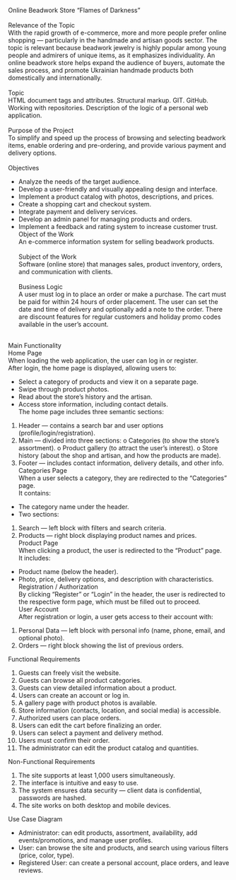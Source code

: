 Online Beadwork Store “Flames of Darkness”<br><br>
Relevance of the Topic<br>
With the rapid growth of e-commerce, more and more people prefer online shopping — particularly in the handmade and artisan goods sector. The topic is relevant because beadwork jewelry is highly popular among young people and admirers of unique items, as it emphasizes individuality. An online beadwork store helps expand the audience of buyers, automate the sales process, and promote Ukrainian handmade products both domestically and internationally.<br><br>
Topic<br>
HTML document tags and attributes. Structural markup. GIT. GitHub. Working with repositories. Description of the logic of a personal web application.<br><br>
Purpose of the Project<br>
To simplify and speed up the process of browsing and selecting beadwork items, enable ordering and pre-ordering, and provide various payment and delivery options.<br><br>
Objectives<br>
* Analyze the needs of the target audience.
* Develop a user-friendly and visually appealing design and interface.
* Implement a product catalog with photos, descriptions, and prices.
* Create a shopping cart and checkout system.
* Integrate payment and delivery services.
* Develop an admin panel for managing products and orders.
* Implement a feedback and rating system to increase customer trust.<br>
Object of the Work<br>
An e-commerce information system for selling beadwork products.<br><br>
Subject of the Work<br>
Software (online store) that manages sales, product inventory, orders, and communication with clients.<br><br>
Business Logic<br>
A user must log in to place an order or make a purchase. The cart must be paid for within 24 hours of order placement. The user can set the date and time of delivery and optionally add a note to the order. There are discount features for regular customers and holiday promo codes available in the user’s account.<br><br>

Main Functionality<br>
Home Page<br>
When loading the web application, the user can log in or register.<br>
After login, the home page is displayed, allowing users to:
* Select a category of products and view it on a separate page.
* Swipe through product photos.
* Read about the store’s history and the artisan.
* Access store information, including contact details.<br>
The home page includes three semantic sections:<br>
1. Header — contains a search bar and user options (profile/login/registration).
2. Main — divided into three sections:
o Categories (to show the store’s assortment).
o Product gallery (to attract the user’s interest).
o Store history (about the shop and artisan, and how the products are made).
3. Footer — includes contact information, delivery details, and other info.<br>
Categories Page<br>
When a user selects a category, they are redirected to the “Categories” page.<br>
It contains:<br>
* The category name under the header.
* Two sections:<br>
1. Search — left block with filters and search criteria.<br>
2. Products — right block displaying product names and prices.<br>
Product Page<br>
When clicking a product, the user is redirected to the “Product” page.<br>
It includes:<br>
* Product name (below the header).<br>
* Photo, price, delivery options, and description with characteristics.<br>
Registration / Authorization<br>
By clicking “Register” or “Login” in the header, the user is redirected to the respective form page, which must be filled out to proceed.<br>
User Account<br>
After registration or login, a user gets access to their account with:<br>
1. Personal Data — left block with personal info (name, phone, email, and optional photo).
2. Orders — right block showing the list of previous orders.

Functional Requirements
1. Guests can freely visit the website.
2. Guests can browse all product categories.
3. Guests can view detailed information about a product.
4. Users can create an account or log in.
5. A gallery page with product photos is available.
6. Store information (contacts, location, and social media) is accessible.
7. Authorized users can place orders.
8. Users can edit the cart before finalizing an order.
9. Users can select a payment and delivery method.
10. Users must confirm their order.
11. The administrator can edit the product catalog and quantities.

Non-Functional Requirements
1. The site supports at least 1,000 users simultaneously.
2. The interface is intuitive and easy to use.
3. The system ensures data security — client data is confidential, passwords are hashed.
4. The site works on both desktop and mobile devices.

Use Case Diagram
* Administrator: can edit products, assortment, availability, add events/promotions, and manage user profiles.
* User: can browse the site and products, and search using various filters (price, color, type).
* Registered User: can create a personal account, place orders, and leave reviews.

